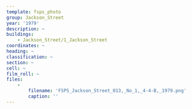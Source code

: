 ```yaml
---
template: fsps_photo
group: Jackson_Street
year: '1979'
description: ~
buildings:
    - Jackson_Street/1_Jackson_Street
coordinates: ~
heading: ~
classification: ~
section: ~
cell: ~
film_roll: ~
files:
    -
        filename: 'FSPS_Jackson_Street_013,_No_1,_4-4-B,_1979.png'
        caption: ''
---
```

